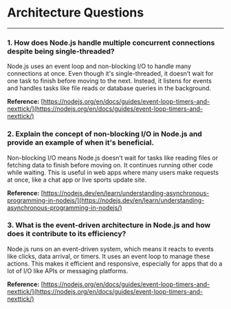 # Architecture Questions
---


### 1. How does Node.js handle multiple concurrent connections despite being single-threaded?

Node.js uses an event loop and non-blocking I/O to handle many connections at once. Even though it's single-threaded, it doesn’t wait for one task to finish before moving to the next. Instead, it listens for events and handles tasks like file reads or database queries in the background.

**Reference:** [https://nodejs.org/en/docs/guides/event-loop-timers-and-nexttick/](https://nodejs.org/en/docs/guides/event-loop-timers-and-nexttick/)



### 2. Explain the concept of non-blocking I/O in Node.js and provide an example of when it's beneficial.

Non-blocking I/O means Node.js doesn’t wait for tasks like reading files or fetching data to finish before moving on. It continues running other code while waiting. This is useful in web apps where many users make requests at once, like a chat app or live sports update site.

**Reference:** [https://nodejs.dev/en/learn/understanding-asynchronous-programming-in-nodejs/](https://nodejs.dev/en/learn/understanding-asynchronous-programming-in-nodejs/)



### 3. What is the event-driven architecture in Node.js and how does it contribute to its efficiency?

Node.js runs on an event-driven system, which means it reacts to events like clicks, data arrival, or timers. It uses an event loop to manage these actions. This makes it efficient and responsive, especially for apps that do a lot of I/O like APIs or messaging platforms.

**Reference:** [https://nodejs.org/en/docs/guides/event-loop-timers-and-nexttick/](https://nodejs.org/en/docs/guides/event-loop-timers-and-nexttick/)

